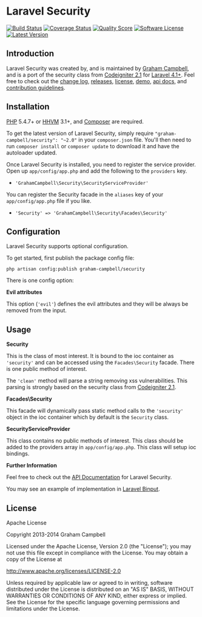 Laravel Security
================


[![Build Status](https://img.shields.io/travis/GrahamCampbell/Laravel-Security/master.svg?style=flat)](https://travis-ci.org/GrahamCampbell/Laravel-Security)
[![Coverage Status](https://img.shields.io/scrutinizer/coverage/g/GrahamCampbell/Laravel-Security.svg?style=flat)](https://scrutinizer-ci.com/g/GrahamCampbell/Laravel-Security/code-structure)
[![Quality Score](https://img.shields.io/scrutinizer/g/GrahamCampbell/Laravel-Security.svg?style=flat)](https://scrutinizer-ci.com/g/GrahamCampbell/Laravel-Security)
[![Software License](https://img.shields.io/badge/license-Apache%202.0-brightgreen.svg?style=flat)](LICENSE.md)
[![Latest Version](https://img.shields.io/github/release/GrahamCampbell/Laravel-Security.svg?style=flat)](https://github.com/GrahamCampbell/Laravel-Security/releases)


## Introduction

Laravel Security was created by, and is maintained by [Graham Campbell](https://github.com/GrahamCampbell), and is a port of the security class from [Codeigniter 2.1](http://ellislab.com/codeigniter) for [Laravel 4.1+](http://laravel.com). Feel free to check out the [change log](CHANGELOG.md), [releases](https://github.com/GrahamCampbell/Laravel-Security/releases), [license](LICENSE.md), [demo](http://demo.grahamjcampbell.co.uk/), [api docs](http://grahamcampbell.github.io/Laravel-Security), and [contribution guidelines](CONTRIBUTING.md).


## Installation

[PHP](https://php.net) 5.4.7+ or [HHVM](http://hhvm.com) 3.1+, and [Composer](https://getcomposer.org) are required.

To get the latest version of Laravel Security, simply require `"graham-campbell/security": "~2.0"` in your `composer.json` file. You'll then need to run `composer install` or `composer update` to download it and have the autoloader updated.

Once Laravel Security is installed, you need to register the service provider. Open up `app/config/app.php` and add the following to the `providers` key.

* `'GrahamCampbell\Security\SecurityServiceProvider'`

You can register the Security facade in the `aliases` key of your `app/config/app.php` file if you like.

* `'Security' => 'GrahamCampbell\Security\Facades\Security'`


## Configuration

Laravel Security supports optional configuration.

To get started, first publish the package config file:

    php artisan config:publish graham-campbell/security

There is one config option:

**Evil attributes**

This option (`'evil'`) defines the evil attributes and they will be always be removed from the input.


## Usage

**Security**

This is the class of most interest. It is bound to the ioc container as `'security'` and can be accessed using the `Facades\Security` facade. There is one public method of interest.

The `'clean'` method will parse a string removing xss vulnerabilities. This parsing is strongly based on the security class from [Codeigniter 2.1](http://ellislab.com/codeigniter).

**Facades\Security**

This facade will dynamically pass static method calls to the `'security'` object in the ioc container which by default is the `Security` class.

**SecurityServiceProvider**

This class contains no public methods of interest. This class should be added to the providers array in `app/config/app.php`. This class will setup ioc bindings.

**Further Information**

Feel free to check out the [API Documentation](http://grahamcampbell.github.io/Laravel-Security
) for Laravel Security.

You may see an example of implementation in [Laravel Binput](https://github.com/GrahamCampbell/Laravel-Binput).


## License

Apache License

Copyright 2013-2014 Graham Campbell

Licensed under the Apache License, Version 2.0 (the "License");
you may not use this file except in compliance with the License.
You may obtain a copy of the License at

 http://www.apache.org/licenses/LICENSE-2.0

Unless required by applicable law or agreed to in writing, software
distributed under the License is distributed on an "AS IS" BASIS,
WITHOUT WARRANTIES OR CONDITIONS OF ANY KIND, either express or implied.
See the License for the specific language governing permissions and
limitations under the License.
